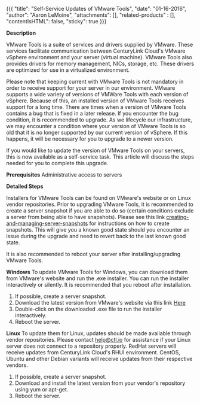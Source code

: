 {{{
  "title": "Self-Service Updates of VMware Tools",
  "date": "01-16-2016",
  "author": "Aaron LeMoine",
  "attachments": [],
  "related-products" : [],
  "contentIsHTML": false,
  "sticky": true
}}}


**Description**

VMware Tools is a suite of services and drivers supplied by VMware.  These services facilitate communication between CenturyLink Cloud's VMware vSphere environment and your server (virtual machine).  VMware Tools also provides drivers for memory management, NICs, storage, etc.  These drivers are optimized for use in a virtualized environment.  

Please note that keeping current with VMware Tools is not mandatory in order to receive support for your server in our environment.  VMware supports a wide variety of versions of VMWare Tools with each version of vSphere.  Because of this, an installed version of VMware Tools receives support for a long time.  There are times when a version of VMware Tools contains a bug that is fixed in a later release.  If you encounter the bug condition, it is recommended to upgrade.  As we lifecycle our infrastructure, we may encounter a condition where your version of VMware Tools is so old that it is no longer supported by our current version of vSphere.  If this happens, it will be necessary for you to upgrade to a newer version.

If you would like to update the version of VMware Tools on your servers, this is now available as a self-service task.  This article will discuss the steps needed for you to complete this upgrade. 

**Prerequisites**
Administrative access to servers

**Detailed Steps**
 
Installers for VMware Tools can be found on VMware's website or on Linux vendor repositories.  Prior to upgrading VMware Tools, it is recommended to create a server snapshot if you are able to do so (certain conditions exclude a server from being able to have snapshots).  Please see this link [creating-and-managing-server-snapshots](./servers/creating-and-managing-server-snapshots.md) for instructions on how to create snapshots.  This will give you a known good state should you encounter an issue during the upgrade and need to revert back to the last known good state.  

It is also recommended to reboot your server after installing/upgrading VMware Tools.
 
**Windows**
To update VMware Tools for Windows, you can download them from VMware's website and run the .exe installer.  You can run the installer interactively or silently.  It is recommended that you reboot after installation.

1. If possible, create a server snapshot.
2. Download the latest version from VMware's website via this link [Here](https://packages.vmware.com/tools/releases/latest/windows/x64/index.html)
3. Double-click on the downloaded .exe file to run the installer interactively.
4. Reboot the server.


**Linux**
To update them for Linux, updates should be made available through vendor repositories.  Please contact help@ctl.io for assistance if your Linux server does not connect to a repository properly.  RedHat servers will receive updates from CenturyLink Cloud's RHUI environment.  CentOS, Ubuntu and other Debian variants will receive updates from their respective vendors.

1. If possible, create a server snapshot.
2. Download and install the latest version from your vendor's repository using yum or apt-get.
3. Reboot the server.

 
